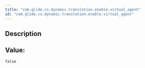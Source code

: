 ```yaml
---
title: "com.glide.cs.dynamic.translation.enable.virtual_agent"
id: "com.glide.cs.dynamic.translation.enable.virtual_agent"
---
```

## Description



## Value: 
```
false
```